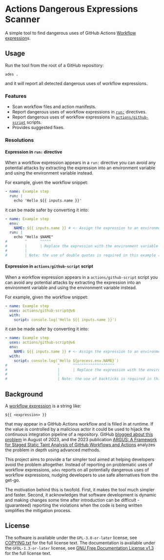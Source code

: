 # Actions Dangerous Expressions Scanner

A simple tool to find dangerous uses of GitHub Actions [Workflow expression]s.

## Usage

Run the tool from the root of a GitHub repository:

```shell
ades .
```

and it will report all detected dangerous uses of workflow expressions.

### Features

- Scan workflow files and action manifests.
- Report dangerous uses of workflow expressions in [`run:`] directives.
- Report dangerous uses of workflow expressions in [`actions/github-script`] scripts.
- Provides suggested fixes.

### Resolutions

#### Expression in `run:` directive

When a workflow expression appears in a `run:` directive you can avoid any potential attacks by
extracting the expression into an environment variable and using the environment variable instead.

For example, given the workflow snippet:

```yaml
- name: Example step
  run: |
    echo 'Hello ${{ inputs.name }}'
```

it can be made safer by converting it into:

```yaml
- name: Example step
  env:
    NAME: ${{ inputs.name }} # <- Assign the expression to an environment variable
  run: |
    echo "Hello $NAME"
#        ^      ^^^^^
#        |      | Replace the expression with the environment variable
#        |
#        | Note: the use of double quotes is required in this example (for interpolation)
```

#### Expression in `actions/github-script` script

When a workflow expression appears in a `actions/github-script` script you can avoid any potential
attacks by extracting the expression into an environment variable and using the environment variable
instead.

For example, given the workflow snippet:

```yaml
- name: Example step
  uses: actions/github-script@v6
  with:
    script: console.log('Hello ${{ inputs.name }}')
```

it can be made safer by converting it into:

```yaml
- name: Example step
  uses: actions/github-script@v6
  env:
    NAME: ${{ inputs.name }} # <- Assign the expression to an environment variable
  with:
    script: console.log(`Hello ${process.env.NAME}`)
#                       ^      ^^^^^^^^^^^^^^^^^^^
#                       |      | Replace the expression with the environment variable
#                       |
#                       | Note: the use of backticks is required in this example (for interpolation)
```

## Background

A [workflow expression] is a string like:

```text
${{ <expression> }}
```

that may appear in a GitHub Actions workflow and is filled in at runtime. If the value is controlled
by a malicious actor it could be used to hijack the continuous integration pipeline of a repository.
GitHub [blogged about this problem] in August of 2023, and the 2023 publication [ARGUS: A Framework
for Staged Static Taint Analysis of GitHub Workflows and Actions] analyzes the problem in depth
using advanced methods.

This project aims to provide a far simpler tool aimed at helping developers avoid the problem
altogether. Instead of reporting on problematic uses of workflow expressions, `ades` reports on all
potentially dangerous uses of workflow expressions, nudging developers to use safe alternatives
from the get-go.

The motivation behind this is twofold. First, it makes the tool much simpler and faster. Second, it
acknowledges that software development is dynamic and making changes some time after introduction
can be difficult - (guaranteed) reporting the violations when the code is being written simplifies
the mitigation process.

## License

The software is available under the `GPL-3.0-or-later` license, see [COPYING.txt] for the full
license text. The documentation is available under the `GFDL-1.3-or-later` license, see [GNU Free
Documentation License v1.3] for the full license text.

[`actions/github-script`]: https://github.com/actions/github-script
[`run:`]: https://docs.github.com/en/actions/using-workflows/workflow-syntax-for-github-actions#jobsjob_idstepsrun
[argus: a framework for staged static taint analysis of github workflows and actions]:https://www.usenix.org/conference/usenixsecurity23/presentation/muralee
[blogged about this problem]: https://github.blog/2023-08-09-four-tips-to-keep-your-github-actions-workflows-secure/#1-dont-use-syntax-in-the-run-section-to-avoid-unexpected-substitution-behavior
[copying.txt]: ./COPYING.txt
[gnu free documentation license v1.3]: https://www.gnu.org/licenses/fdl-1.3.en.html
[workflow expression]: https://docs.github.com/en/actions/learn-github-actions/expressions
